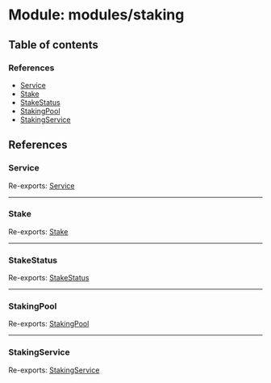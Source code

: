 # Module: modules/staking

## Table of contents

### References

- [Service](modules_staking.md#service)
- [Stake](modules_staking.md#stake)
- [StakeStatus](modules_staking.md#stakestatus)
- [StakingPool](modules_staking.md#stakingpool)
- [StakingService](modules_staking.md#stakingservice)

## References

### Service

Re-exports: [Service](modules_staking_staking_service.md#service)

___

### Stake

Re-exports: [Stake](modules_staking_staking_service.md#stake)

___

### StakeStatus

Re-exports: [StakeStatus](../enums/modules_staking_staking_service.StakeStatus.md)

___

### StakingPool

Re-exports: [StakingPool](../classes/modules_staking_staking_service.StakingPool.md)

___

### StakingService

Re-exports: [StakingService](../classes/modules_staking_staking_service.StakingService.md)
